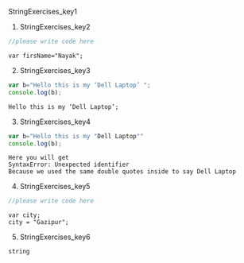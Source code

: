 StringExercises_key1
1. StringExercises_key2
```javascript
//please write code here
```

```solution
var firsName="Nayak";
```

2. StringExercises_key3
```javascript
var b="Hello this is my ‘Dell Laptop’ ";
console.log(b);
```

```solution
Hello this is my ‘Dell Laptop’;
```

3. StringExercises_key4
```javascript
var b="Hello this is my "Dell Laptop""
console.log(b);
```

```solution
Here you will get 
SyntaxError: Unexpected identifier
Because we used the same double quotes inside to say Dell Laptop
```

4. StringExercises_key5
```javascript
//please write code here
```


```solution
var city;
city = "Gazipur";
```

5. StringExercises_key6
```solution
string
```